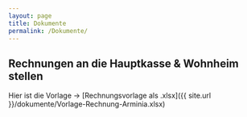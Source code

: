 ```yaml
---
layout: page
title: Dokumente
permalink: /Dokumente/
---
```


## Rechnungen an die Hauptkasse & Wohnheim stellen

Hier ist die Vorlage ->
[Rechnungsvorlage als .xlsx]({{ site.url }}/dokumente/Vorlage-Rechnung-Arminia.xlsx)